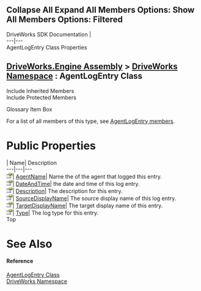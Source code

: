 Collapse All Expand All Members Options: Show All  Members Options: Filtered   
---  
DriveWorks SDK Documentation  |   
---|---  
AgentLogEntry Class Properties   
  
[DriveWorks.Engine Assembly](topic2156.md) > [DriveWorks Namespace](topic2159.md) : AgentLogEntry Class  
---  
  
Include Inherited Members    
Include Protected Members    


Glossary Item Box

For a list of all members of this type, see [AgentLogEntry members](topic2392.md).

# Public Properties

| Name| Description  
---|---|---  
![Public Property](dotnetimages/publicProperty.gif)| [AgentName](topic2397.md)| Name the of the agent that logged this entry.   
![Public Property](dotnetimages/publicProperty.gif)| [DateAndTime](topic2398.md)| the date and time of this log entry.   
![Public Property](dotnetimages/publicProperty.gif)| [Description](topic2399.md)| The description for this entry.   
![Public Property](dotnetimages/publicProperty.gif)| [SourceDisplayName](topic2400.md)| The source display name of this log entry.   
![Public Property](dotnetimages/publicProperty.gif)| [TargetDisplayName](topic2401.md)| The target display name of this entry.   
![Public Property](dotnetimages/publicProperty.gif)| [Type](topic2402.md)| The log type for this entry.   
Top

# See Also

#### Reference

[AgentLogEntry Class](topic2391.md)   
[DriveWorks Namespace](topic2159.md)


